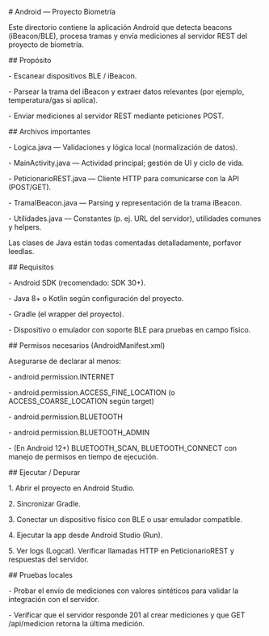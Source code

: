 \# Android — Proyecto Biometría



Este directorio contiene la aplicación Android que detecta beacons (iBeacon/BLE), procesa tramas y envía mediciones al servidor REST del proyecto de biometría.



\## Propósito

\- Escanear dispositivos BLE / iBeacon.

\- Parsear la trama del iBeacon y extraer datos relevantes (por ejemplo, temperatura/gas si aplica).

\- Enviar mediciones al servidor REST mediante peticiones POST.



\## Archivos importantes

\- Logica.java — Validaciones y lógica local (normalización de datos).

\- MainActivity.java — Actividad principal; gestión de UI y ciclo de vida.

\- PeticionarioREST.java — Cliente HTTP para comunicarse con la API (POST/GET).

\- TramaIBeacon.java — Parsing y representación de la trama iBeacon.

\- Utilidades.java — Constantes (p. ej. URL del servidor), utilidades comunes y helpers.


Las clases de Java están todas comentadas detalladamente, porfavor leedlas.


\## Requisitos

\- Android SDK (recomendado: SDK 30+).

\- Java 8+ o Kotlin según configuración del proyecto.

\- Gradle (el wrapper del proyecto).

\- Dispositivo o emulador con soporte BLE para pruebas en campo físico.



\## Permisos necesarios (AndroidManifest.xml)

Asegurarse de declarar al menos:

\- android.permission.INTERNET

\- android.permission.ACCESS\_FINE\_LOCATION (o ACCESS\_COARSE\_LOCATION según target)

\- android.permission.BLUETOOTH

\- android.permission.BLUETOOTH\_ADMIN

\- (En Android 12+) BLUETOOTH\_SCAN, BLUETOOTH\_CONNECT con manejo de permisos en tiempo de ejecución.



\## Ejecutar / Depurar

1\. Abrir el proyecto en Android Studio.

2\. Sincronizar Gradle.

3\. Conectar un dispositivo físico con BLE o usar emulador compatible.

4\. Ejecutar la app desde Android Studio (Run).

5\. Ver logs (Logcat). Verificar llamadas HTTP en PeticionarioREST y respuestas del servidor.



\## Pruebas locales

\- Probar el envío de mediciones con valores sintéticos para validar la integración con el servidor.

\- Verificar que el servidor responde 201 al crear mediciones y que GET /api/medicion retorna la última medición.
